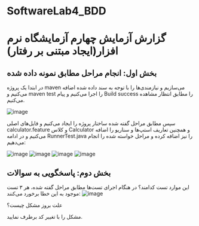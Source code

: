 # SoftwareLab4_BDD


# گزارش آزمایش چهارم آزمایشگاه نرم افزار(ایجاد مبتنی بر رفتار)

## بخش اول: انجام مراحل مطابق نمونه داده شده
در ابتدا یک پروژه maven می‌سازیم و نیازمندی‌ها را با توجه به سند داده شده اضافه می‌کنیم و maven test را اجرا می‌کنیم و پیام Build success را مطابق انتظار مشاهده می‌کنیم.

![image](https://github.com/user-attachments/assets/51a53122-ad50-47dd-a5b6-79759f4b1e89)

سپس مطابق مراحل گفته شده ساختار پروژه را ایجاد می‌کنیم و فایل‌های اصلی calculator.feature و کلاس Calculator و همچنین تعاریف استپ‌ها و سناریو را اضافه می‌کنیم و در ادامه RunnerTest.java  را نیز اضافه کرده و مراحل خواسته شده را انجام می‌دهیم:

![image](https://github.com/user-attachments/assets/720fb629-72e8-499c-978f-a1450201f68a)
![image](https://github.com/user-attachments/assets/0ebe6a3c-6c15-4048-a74a-3e19821a5596)
![image](https://github.com/user-attachments/assets/c01ab8e8-740a-4b76-95d1-e2494e330c57)
![image](https://github.com/user-attachments/assets/1582810c-7e77-4a52-8e11-b5ebaeb8e9f3)


## بخش دوم: پاسخگویی به سوالات 
این موارد تست کدامند؟
در هنگام اجرای تست‌ها مطابق مراحل گفته شده، هر ۳ تست موجود به این خطا برخورد می‌کنند:
![image](https://github.com/user-attachments/assets/62608da0-45f9-49c1-9819-0768d53fef0d)


علت بروز مشکل چیست؟

مشکل را با تغییر کد برطرف نمایید.
